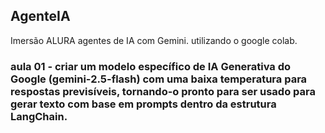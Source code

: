 ## AgenteIA

Imersão ALURA agentes de IA com Gemini. utilizando o google colab.
### aula 01 - criar um modelo específico de IA Generativa do Google (gemini-2.5-flash) com uma baixa temperatura para respostas previsíveis, tornando-o pronto para ser usado para gerar texto com base em prompts dentro da estrutura LangChain.
